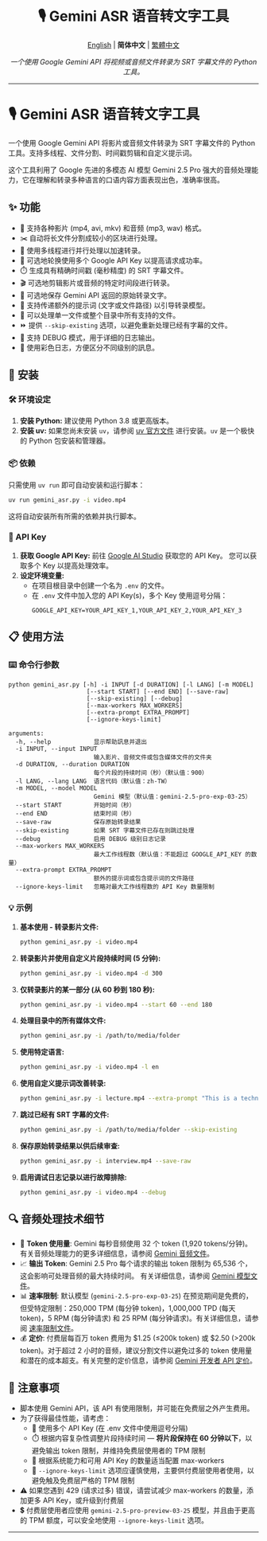 <div align="center">

# 🎙️ Gemini ASR 语音转文字工具

[English](README.md) | **简体中文** | [繁體中文](README.zh-TW.md)

*一个使用 Google Gemini API 将视频或音频文件转录为 SRT 字幕文件的 Python 工具。*

</div>

---

# 🎙️ Gemini ASR 语音转文字工具

一个使用 Google Gemini API 将影片或音频文件转录为 SRT 字幕文件的 Python 工具。支持多线程、文件分割、时间戳剪辑和自定义提示词。

这个工具利用了 Google 先进的多模态 AI 模型 Gemini 2.5 Pro 强大的音频处理能力，它在理解和转录多种语言的口语内容方面表现出色，准确率很高。

## ✨ 功能

* 🎥 支持各种影片 (mp4, avi, mkv) 和音频 (mp3, wav) 格式。
* ✂️ 自动将长文件分割成较小的区块进行处理。
* 🧵 使用多线程进行并行处理以加速转录。
* 🔄 可选地轮换使用多个 Google API Key 以提高请求成功率。
* ⏱️ 生成具有精确时间戳 (毫秒精度) 的 SRT 字幕文件。
* 🎬 可选地剪辑影片或音频的特定时间段进行转录。
* 📄 可选地保存 Gemini API 返回的原始转录文字。
* 💬 支持传递额外的提示词 (文字或文件路径) 以引导转录模型。
* 📁 可以处理单一文件或整个目录中所有支持的文件。
* ⏩ 提供 `--skip-existing` 选项，以避免重新处理已经有字幕的文件。
* 🐞 支持 DEBUG 模式，用于详细的日志输出。
* 🌈 使用彩色日志，方便区分不同级别的訊息。

## 🔧 安装

### 🛠️ 环境设定

1. **安装 Python:** 建议使用 Python 3.8 或更高版本。
2. **安装 uv:** 如果您尚未安装 `uv`，请参阅 [uv 官方文件](https://github.com/astral-sh/uv) 进行安装。`uv` 是一个极快的 Python 包安装和管理器。

### 📦 依赖

只需使用 `uv run` 即可自动安装和运行脚本：

```bash
uv run gemini_asr.py -i video.mp4
```

这将自动安装所有所需的依赖并执行脚本。

### 🔑 API Key

1. **获取 Google API Key:** 前往 [Google AI Studio](https://aistudio.google.com/app/apikey) 获取您的 API Key。
您可以获取多个 Key 以提高处理效率。
2. **设定环境变量:**
   * 在项目根目录中创建一个名为 `.env` 的文件。
   * 在 `.env` 文件中加入您的 API Key(s)，多个 Key 使用逗号分隔：
     ```env
     GOOGLE_API_KEY=YOUR_API_KEY_1,YOUR_API_KEY_2,YOUR_API_KEY_3
     ```

## 📋 使用方法

### ⌨️ 命令行参数

```
python gemini_asr.py [-h] -i INPUT [-d DURATION] [-l LANG] [-m MODEL]
                      [--start START] [--end END] [--save-raw]
                      [--skip-existing] [--debug]
                      [--max-workers MAX_WORKERS]
                      [--extra-prompt EXTRA_PROMPT]
                      [--ignore-keys-limit]

arguments:
  -h, --help            显示帮助訊息并退出
  -i INPUT, --input INPUT
                        输入影片、音频文件或包含媒体文件的文件夹
  -d DURATION, --duration DURATION
                        每个片段的持续时间（秒）（默认值：900）
  -l LANG, --lang LANG  语言代码（默认值：zh-TW）
  -m MODEL, --model MODEL
                        Gemini 模型（默认值：gemini-2.5-pro-exp-03-25）
  --start START         开始时间（秒）
  --end END             结束时间（秒）
  --save-raw            保存原始转录结果
  --skip-existing       如果 SRT 字幕文件已存在则跳过处理
  --debug               启用 DEBUG 级别日志记录
  --max-workers MAX_WORKERS
                        最大工作线程数（默认值：不能超过 GOOGLE_API_KEY 的数量）
  --extra-prompt EXTRA_PROMPT
                        额外的提示词或包含提示词的文件路径
  --ignore-keys-limit   忽略对最大工作线程数的 API Key 数量限制
```

### 💡 示例

1. **基本使用 - 转录影片文件:**
   ```bash
   python gemini_asr.py -i video.mp4
   ```

2. **转录影片并使用自定义片段持续时间 (5 分钟):**
   ```bash
   python gemini_asr.py -i video.mp4 -d 300
   ```

3. **仅转录影片的某一部分 (从 60 秒到 180 秒):**
   ```bash
   python gemini_asr.py -i video.mp4 --start 60 --end 180
   ```

4. **处理目录中的所有媒体文件:**
   ```bash
   python gemini_asr.py -i /path/to/media/folder
   ```

5. **使用特定语言:**
   ```bash
   python gemini_asr.py -i video.mp4 -l en
   ```

6. **使用自定义提示词改善转录:**
   ```bash
   python gemini_asr.py -i lecture.mp4 --extra-prompt "This is a technical lecture about machine learning."
   ```

7. **跳过已经有 SRT 字幕的文件:**
   ```bash
   python gemini_asr.py -i /path/to/media/folder --skip-existing
   ```

8. **保存原始转录结果以供后续审查:**
   ```bash
   python gemini_asr.py -i interview.mp4 --save-raw
   ```

9. **启用调试日志记录以进行故障排除:**
   ```bash
   python gemini_asr.py -i video.mp4 --debug
   ```

## 🔍 音频处理技术细节

* 🧮 **Token 使用量**: Gemini 每秒音频使用 32 个 token (1,920 tokens/分钟)。有关音频处理能力的更多详细信息，请参阅 [Gemini 音频文件](https://ai.google.dev/gemini-api/docs/audio)。
* 📈 **输出 Token**: Gemini 2.5 Pro 每个请求的输出 token 限制为 65,536 个，这会影响可处理音频的最大持续时间。
有关详细信息，请参阅 [Gemini 模型文件](https://ai.google.dev/gemini-api/docs/models#gemini-2.5-pro-preview-03-25)。
* 📊 **速率限制**: 默认模型 (`gemini-2.5-pro-exp-03-25`) 在预览期间是免费的，但受特定限制：250,000 TPM (每分钟 token)，1,000,000 TPD (每天 token)，5 RPM (每分钟请求) 和 25 RPM (每分钟请求)。有关详细信息，请参阅 [速率限制文件](https://ai.google.dev/gemini-api/docs/rate-limits)。
* 💰 **定价**: 付费层每百万 token 费用为 $1.25 (≤200k token) 或 $2.50 (>200k token)。对于超过 2 小时的音频，建议分割文件以避免过多的 token 使用量和潜在的成本超支。有关完整的定价信息，请参阅 [Gemini 开发者 API 定价](https://ai.google.dev/gemini-api/docs/pricing)。

## 📝 注意事项

* 脚本使用 Gemini API，该 API 有使用限制，并可能在免费层之外产生费用。
* 为了获得最佳性能，请考虑：
  * 🔑 使用多个 API Key (在 .env 文件中使用逗号分隔)
  * ⏱️ 根据内容复杂性调整片段持续时间 — **将片段保持在 60 分钟以下**，以避免输出 token 限制，并维持免费层使用者的 TPM 限制
  * 🧵 根据系统能力和可用 API Key 的数量适当配置 max-workers
  * 🚫 `--ignore-keys-limit` 选项应谨慎使用，主要供付费层使用者使用，以避免触及免费层严格的 TPM 限制
* ⚠️ 如果您遇到 429 (请求过多) 错误，请尝试减少 max-workers 的数量，添加更多 API Key，或升级到付费层
* 💲 付费层使用者应使用 `gemini-2.5-pro-preview-03-25` 模型，并且由于更高的 TPM 额度，可以安全地使用 `--ignore-keys-limit` 选项。

---

